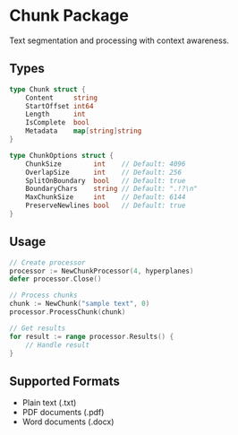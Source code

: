 # Chunk Package

Text segmentation and processing with context awareness.

## Types
```go
type Chunk struct {
    Content     string
    StartOffset int64
    Length      int
    IsComplete  bool
    Metadata    map[string]string
}

type ChunkOptions struct {
    ChunkSize        int    // Default: 4096
    OverlapSize      int    // Default: 256
    SplitOnBoundary  bool   // Default: true
    BoundaryChars    string // Default: ".!?\n"
    MaxChunkSize     int    // Default: 6144
    PreserveNewlines bool   // Default: true
}
```

## Usage
```go
// Create processor
processor := NewChunkProcessor(4, hyperplanes)
defer processor.Close()

// Process chunks
chunk := NewChunk("sample text", 0)
processor.ProcessChunk(chunk)

// Get results
for result := range processor.Results() {
    // Handle result
}
```

## Supported Formats
- Plain text (.txt)
- PDF documents (.pdf)
- Word documents (.docx)